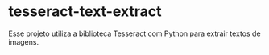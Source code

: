 # tesseract-text-extract
Esse projeto utiliza a biblioteca Tesseract com Python para extrair textos de imagens.
